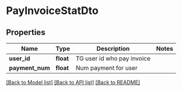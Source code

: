 # PayInvoiceStatDto

## Properties
Name | Type | Description | Notes
------------ | ------------- | ------------- | -------------
**user_id** | **float** | TG user id who pay invoice | 
**payment_num** | **float** | Num payment for user | 

[[Back to Model list]](../README.md#documentation-for-models) [[Back to API list]](../README.md#documentation-for-api-endpoints) [[Back to README]](../README.md)

